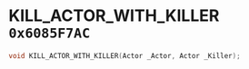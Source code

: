 # KILL_ACTOR_WITH_KILLER `0x6085F7AC`

```cpp
void KILL_ACTOR_WITH_KILLER(Actor _Actor, Actor _Killer);
```